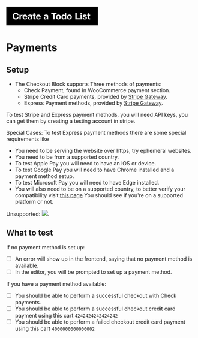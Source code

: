 [![Create Todo list](https://raw.githubusercontent.com/senadir/todo-my-markdown/master/public/github-button.svg?sanitize=true)](https://git-todo.netlify.app/create)

# Payments

## Setup

- The Checkout Block supports Three methods of payments:
  - Check Payment, found in WooCommerce payment section.
  - Stripe Credit Card payments, provided by [Stripe Gateway](https://woocommerce.com/products/stripe/).
  - Express Payment methods, provided by [Stripe Gateway](https://woocommerce.com/products/stripe/).

To test Stripe and Express payment methods, you will need API keys, you can get them by creating a testing account
in stripe.

Special Cases:
To test Express payment methods there are some special requirements like
- You need to be serving the website over https, try ephemeral websites.
- You need to be from a supported country.
- To test Apple Pay you will need to have an iOS or device.
- To test Google Pay you will need to have Chrome installed and a payment method setup.
- To test Microsoft Pay you will need to have Edge installed.
- You will also need to be on a supported country, to better verify your compatibility visit
  [this page](https://stripe.com/docs/stripe-js/elements/payment-request-button#react-overview)
  You should see if you're on a supported platform or not.

Unsupported:
![](https://i.imgur.com/EpkFrat.png).

## What to test

If no payment method is set up:

- [ ] An error will show up in the frontend, saying that no payment method is available.
- [ ] In the editor, you will be prompted to set up a payment method.

If you have a payment method available:

- [ ] You should be able to perform a successful checkout with Check payments.
- [ ] You should be able to perform a successful checkout credit card payment using this cart `4242424242424242`
- [ ] You should be able to perform a failed checkout credit card payment using this cart `4000000000000002`